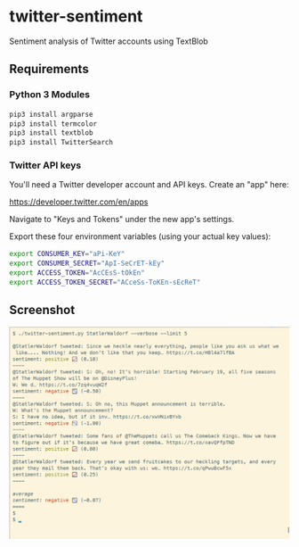 # twitter-sentiment

Sentiment analysis of Twitter accounts using TextBlob

## Requirements

### Python 3 Modules

```bash
pip3 install argparse
pip3 install termcolor
pip3 install textblob
pip3 install TwitterSearch
```

### Twitter API keys

You'll need a Twitter developer account and API keys. Create an "app" here:

https://developer.twitter.com/en/apps

Navigate to "Keys and Tokens" under the new app's settings.

Export these four environment variables (using your actual key values):

```bash
export CONSUMER_KEY="aPi-KeY"
export CONSUMER_SECRET="ApI-SeCrET-kEy"
export ACCESS_TOKEN="AcCEsS-tOkEn"
export ACCESS_TOKEN_SECRET="ACceSs-ToKEn-sEcReT"
```

## Screenshot

![screen.png](https://github.com/33b5e5/twitter-sentiment/raw/main/screen.png?raw=true)
